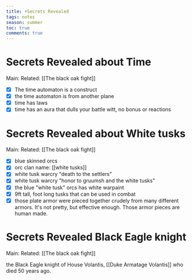 ---title: +Secrets Revealedtags: notesseason: summertoc: truecomments: true---
# Secrets Revealed about Time 
Main:
Related: [[The black oak fight]]

- [x] The time automaton is a construct 
- [x] the time automaton is from another plane
- [x] time has laws
- [x] time has an aura that dulls your battle witt, no bonus or reactions

# Secrets Revealed about White tusks
Main:
Related: [[The black oak fight]]

- [x] blue skinned orcs
- [x] orc clan name: [[white tusks]]
- [x] white tusk warcry "death to the settlers"
- [x] white tusk warcry "honor to gruumsh and the white tusks"
- [x] the blue "white tusk" orcs has white warpaint
- [x] 9ft tall, foot long tusks that can be used in combat
- [x] those plate armor were pieced together crudely from many different armors. It's not pretty, but effective enough. Those armor pieces are human made.

# Secrets Revealed Black Eagle knight
Main:
Related: [[The black oak fight]]

the Black Eagle knight of House Volantis, [[Duke Armatage Volantis]] who died 50 years ago.
